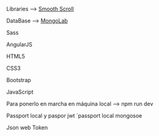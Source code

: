 
Libraries --> [Smooth Scroll](https://cferdinandi.github.io/smooth-scroll/index.html)

DataBase -->
[MongoLab](https://mlab.com/base/img/mLab-logo-dark.svg)

Sass

AngularJS

HTML5

CSS3

Bootstrap

JavaScript

Para ponerlo en marcha en máquina local --> npm run dev


Passport local y paspor jwt
´passport local mongosoe

Json web Token
